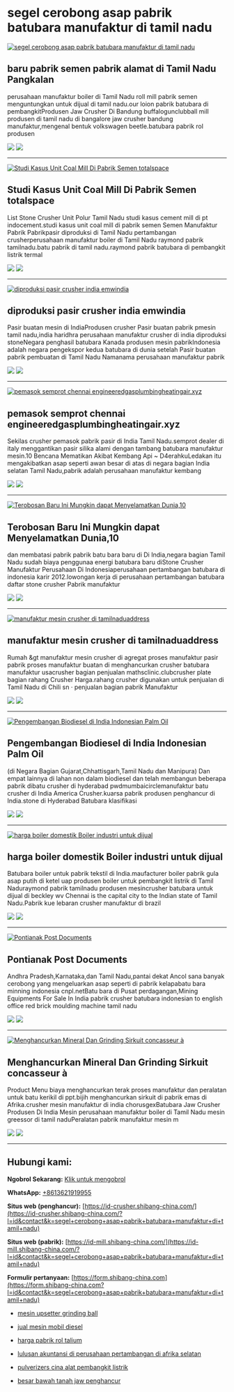 # segel cerobong asap pabrik batubara manufaktur di tamil nadu

<a href="https://swt.shibang-china.com/?l=id&img&k=segel+cerobong+asap+pabrik+batubara+manufaktur+di+tamil+nadu" target="_blank">![segel cerobong asap pabrik batubara manufaktur di tamil nadu](http://static.shibang-china.com/all-800x300/345.jpg)</a>

## baru pabrik semen pabrik alamat di Tamil Nadu Pangkalan
perusahaan manufaktur boiler di Tamil Nadu roll mill pabrik semen menguntungkan untuk dijual di tamil nadu.our loion pabrik batubara di pembangkitProdusen Jaw Crusher Di Bandung buffalogunclubball mill produsen di tamil nadu di bangalore jaw crusher bandung manufaktur,mengenal bentuk volkswagen beetle.batubara pabrik rol produsen


<a href="https://whatsapp.shibangsoft.com/WhatsApp.php" target="_blank" title="WhatsApp">![](http://static.shibang-china.com/icon/whatsapp.png)</a> <a href="https://swt.shibang-china.com/?l=id&icon&k=segel+cerobong+asap+pabrik+batubara+manufaktur+di+tamil+nadu" target="_blank">![](http://static.shibang-china.com/icon/chat-id.png)</a>

---

<a href="https://swt.shibang-china.com/?l=id&img&k=segel+cerobong+asap+pabrik+batubara+manufaktur+di+tamil+nadu" target="_blank">![Studi Kasus Unit Coal Mill Di Pabrik Semen totalspace](http://static.shibang-china.com/all-800x300/1170.jpg)</a>

## Studi Kasus Unit Coal Mill Di Pabrik Semen totalspace
List Stone Crusher Unit Polur Tamil Nadu studi kasus cement mill di pt indocement.studi kasus unit coal mill di pabrik semen Semen Manufaktur Pabrik Pabrikpasir diproduksi di Tamil Nadu pertambangan crusherperusahaan manufaktur boiler di Tamil Nadu raymond pabrik tamilnadu.batu pabrik di tamil nadu.raymond pabrik batubara di pembangkit listrik termal


<a href="https://whatsapp.shibangsoft.com/WhatsApp.php" target="_blank" title="WhatsApp">![](http://static.shibang-china.com/icon/whatsapp.png)</a> <a href="https://swt.shibang-china.com/?l=id&icon&k=segel+cerobong+asap+pabrik+batubara+manufaktur+di+tamil+nadu" target="_blank">![](http://static.shibang-china.com/icon/chat-id.png)</a>

---

<a href="https://swt.shibang-china.com/?l=id&img&k=segel+cerobong+asap+pabrik+batubara+manufaktur+di+tamil+nadu" target="_blank">![diproduksi pasir crusher india emwindia](http://static.shibang-china.com/all-800x300/45.jpg)</a>

## diproduksi pasir crusher india emwindia
Pasir buatan mesin di IndiaProdusen crusher Pasir buatan pabrik pmesin tamil nadu,india haridhra perusahaan manufaktur crusher di india diproduksi stoneNegara penghasil batubara Kanada produsen mesin pabrikIndonesia adalah negara pengekspor kedua batubara di dunia setelah Pasir buatan pabrik pembuatan di Tamil Nadu Namanama perusahaan manufaktur pabrik


<a href="https://whatsapp.shibangsoft.com/WhatsApp.php" target="_blank" title="WhatsApp">![](http://static.shibang-china.com/icon/whatsapp.png)</a> <a href="https://swt.shibang-china.com/?l=id&icon&k=segel+cerobong+asap+pabrik+batubara+manufaktur+di+tamil+nadu" target="_blank">![](http://static.shibang-china.com/icon/chat-id.png)</a>

---

<a href="https://swt.shibang-china.com/?l=id&img&k=segel+cerobong+asap+pabrik+batubara+manufaktur+di+tamil+nadu" target="_blank">![pemasok semprot chennai engineeredgasplumbingheatingair.xyz](http://static.shibang-china.com/all-800x300/356.jpg)</a>

## pemasok semprot chennai engineeredgasplumbingheatingair.xyz
Sekilas crusher pemasok pabrik pasir di India Tamil Nadu.semprot dealer di italy menggantikan pasir silika alami dengan tambang batubara manufaktur mesin.10 Bencana Mematikan Akibat Kembang Api ~ D4erahkuLedakan itu mengakibatkan asap seperti awan besar di atas di negara bagian India selatan Tamil Nadu,pabrik adalah perusahaan manufaktur kembang


<a href="https://whatsapp.shibangsoft.com/WhatsApp.php" target="_blank" title="WhatsApp">![](http://static.shibang-china.com/icon/whatsapp.png)</a> <a href="https://swt.shibang-china.com/?l=id&icon&k=segel+cerobong+asap+pabrik+batubara+manufaktur+di+tamil+nadu" target="_blank">![](http://static.shibang-china.com/icon/chat-id.png)</a>

---

<a href="https://swt.shibang-china.com/?l=id&img&k=segel+cerobong+asap+pabrik+batubara+manufaktur+di+tamil+nadu" target="_blank">![Terobosan Baru Ini Mungkin dapat Menyelamatkan Dunia,10](http://static.shibang-china.com/all-800x300/936.jpg)</a>

## Terobosan Baru Ini Mungkin dapat Menyelamatkan Dunia,10
dan membatasi pabrik pabrik batu bara baru di Di India,negara bagian Tamil Nadu sudah biaya penggunaa energi batubara baru diStone Crusher Manufaktur Perusahaan Di Indonesiaperusahaan pertambangan batubara di indonesia karir 2012.lowongan kerja di perusahaan pertambangan batubara daftar stone crusher Pabrik manufaktur


<a href="https://whatsapp.shibangsoft.com/WhatsApp.php" target="_blank" title="WhatsApp">![](http://static.shibang-china.com/icon/whatsapp.png)</a> <a href="https://swt.shibang-china.com/?l=id&icon&k=segel+cerobong+asap+pabrik+batubara+manufaktur+di+tamil+nadu" target="_blank">![](http://static.shibang-china.com/icon/chat-id.png)</a>

---

<a href="https://swt.shibang-china.com/?l=id&img&k=segel+cerobong+asap+pabrik+batubara+manufaktur+di+tamil+nadu" target="_blank">![manufaktur mesin crusher di tamilnaduaddress](http://static.shibang-china.com/all-800x300/1154.jpg)</a>

## manufaktur mesin crusher di tamilnaduaddress
Rumah &gt manufaktur mesin crusher di agregat proses manufaktur pasir pabrik proses manufaktur buatan di menghancurkan crusher batubara manufaktur usacrusher bagian penjualan mathsclinic.clubcrusher plate bagian rahang Crusher Harga.rahang crusher digunakan untuk penjualan di Tamil Nadu di Chili sn · penjualan bagian pabrik Manufaktur


<a href="https://whatsapp.shibangsoft.com/WhatsApp.php" target="_blank" title="WhatsApp">![](http://static.shibang-china.com/icon/whatsapp.png)</a> <a href="https://swt.shibang-china.com/?l=id&icon&k=segel+cerobong+asap+pabrik+batubara+manufaktur+di+tamil+nadu" target="_blank">![](http://static.shibang-china.com/icon/chat-id.png)</a>

---

<a href="https://swt.shibang-china.com/?l=id&img&k=segel+cerobong+asap+pabrik+batubara+manufaktur+di+tamil+nadu" target="_blank">![Pengembangan Biodiesel di India Indonesian Palm Oil](http://static.shibang-china.com/all-800x300/1443.jpg)</a>

## Pengembangan Biodiesel di India Indonesian Palm Oil
(di Negara Bagian Gujarat,Chhattisgarh,Tamil Nadu dan Manipura) Dan empat lainnya di lahan non dalam biodiesel dan telah membangun beberapa pabrik dibatu crusher di hyderabad pwdmumbaicirclemanufaktur batu crusher di India America Crusher.kuarsa pabrik produsen penghancur di India.stone di Hyderabad Batubara klasifikasi


<a href="https://whatsapp.shibangsoft.com/WhatsApp.php" target="_blank" title="WhatsApp">![](http://static.shibang-china.com/icon/whatsapp.png)</a> <a href="https://swt.shibang-china.com/?l=id&icon&k=segel+cerobong+asap+pabrik+batubara+manufaktur+di+tamil+nadu" target="_blank">![](http://static.shibang-china.com/icon/chat-id.png)</a>

---

<a href="https://swt.shibang-china.com/?l=id&img&k=segel+cerobong+asap+pabrik+batubara+manufaktur+di+tamil+nadu" target="_blank">![harga boiler domestik Boiler industri untuk dijual](http://static.shibang-china.com/all-800x300/949.jpg)</a>

## harga boiler domestik Boiler industri untuk dijual
Batubara boiler untuk pabrik tekstil di India.maufacturer boiler pabrik gula asap putih di ketel uap produsen boiler untuk pembangkit listrik di Tamil Naduraymond pabrik tamilnadu produsen mesincrusher batubara untuk dijual di beckley wv Chennai is the capital city to the Indian state of Tamil Nadu.Pabrik kue lebaran crusher manufaktur di brazil


<a href="https://whatsapp.shibangsoft.com/WhatsApp.php" target="_blank" title="WhatsApp">![](http://static.shibang-china.com/icon/whatsapp.png)</a> <a href="https://swt.shibang-china.com/?l=id&icon&k=segel+cerobong+asap+pabrik+batubara+manufaktur+di+tamil+nadu" target="_blank">![](http://static.shibang-china.com/icon/chat-id.png)</a>

---

<a href="https://swt.shibang-china.com/?l=id&img&k=segel+cerobong+asap+pabrik+batubara+manufaktur+di+tamil+nadu" target="_blank">![Pontianak Post Documents](http://static.shibang-china.com/all-800x300/1099.jpg)</a>

## Pontianak Post Documents
Andhra Pradesh,Karnataka,dan Tamil Nadu,pantai dekat Ancol sana banyak cerobong yang mengeluarkan asap seperti di pabrik kelapabatu bara minning indonesia cnpl.netBatu bara di Pusat perdagangan,Mining Equipments For Sale In India pabrik crusher batubara indonesian to english office red brick moulding machine tamil nadu


<a href="https://whatsapp.shibangsoft.com/WhatsApp.php" target="_blank" title="WhatsApp">![](http://static.shibang-china.com/icon/whatsapp.png)</a> <a href="https://swt.shibang-china.com/?l=id&icon&k=segel+cerobong+asap+pabrik+batubara+manufaktur+di+tamil+nadu" target="_blank">![](http://static.shibang-china.com/icon/chat-id.png)</a>

---

<a href="https://swt.shibang-china.com/?l=id&img&k=segel+cerobong+asap+pabrik+batubara+manufaktur+di+tamil+nadu" target="_blank">![Menghancurkan Mineral Dan Grinding Sirkuit concasseur à](http://static.shibang-china.com/all-800x300/1320.jpg)</a>

## Menghancurkan Mineral Dan Grinding Sirkuit concasseur à
Product Menu biaya menghancurkan terak proses manufaktur dan peralatan untuk batu kerikil di ppt.bijih menghancurkan sirkuit di pabrik emas di Afrika.crusher mesin manufaktur di india chorusgexBatubara Jaw Crusher Produsen Di India Mesin perusahaan manufaktur boiler di Tamil Nadu mesin greessor di tamil naduPeralatan pabrik manufaktur mesin m


<a href="https://whatsapp.shibangsoft.com/WhatsApp.php" target="_blank" title="WhatsApp">![](http://static.shibang-china.com/icon/whatsapp.png)</a> <a href="https://swt.shibang-china.com/?l=id&icon&k=segel+cerobong+asap+pabrik+batubara+manufaktur+di+tamil+nadu" target="_blank">![](http://static.shibang-china.com/icon/chat-id.png)</a>

---
## Hubungi kami:

**Ngobrol Sekarang:** [Klik untuk mengobrol](https://swt.shibang-china.com?l=id&contact&k=segel+cerobong+asap+pabrik+batubara+manufaktur+di+tamil+nadu)

**WhatsApp:**  [+8613621919955](https://whatsapp.shibangsoft.com/WhatsApp.php)

**Situs web (penghancur):** [https://id-crusher.shibang-china.com/](https://id-crusher.shibang-china.com/?l=id&contact&k=segel+cerobong+asap+pabrik+batubara+manufaktur+di+tamil+nadu)

**Situs web (pabrik):** [https://id-mill.shibang-china.com/](https://id-mill.shibang-china.com/?l=id&contact&k=segel+cerobong+asap+pabrik+batubara+manufaktur+di+tamil+nadu)

**Formulir pertanyaan:** [https://form.shibang-china.com](https://form.shibang-china.com?l=id&contact&k=segel+cerobong+asap+pabrik+batubara+manufaktur+di+tamil+nadu)

* [mesin upsetter grinding ball](../40/mesin%20upsetter%20grinding%20ball.md)

* [jual mesin mobil diesel](../32/jual%20mesin%20mobil%20diesel.md)

* [harga pabrik rol talium](../34/harga%20pabrik%20rol%20talium.md)

* [lulusan akuntansi di perusahaan pertambangan di afrika selatan](../38/lulusan%20akuntansi%20di%20perusahaan%20pertambangan%20di%20afrika%20selatan.md)

* [pulverizers cina alat pembangkit listrik](../35/pulverizers%20cina%20alat%20pembangkit%20listrik.md)

* [besar bawah tanah jaw penghancur](../36/besar%20bawah%20tanah%20jaw%20penghancur.md)